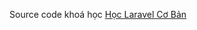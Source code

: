 Source code khoá học [Học Laravel Cơ Bản](http://www.hoclaptrinh.org/Bat-Dau-Hoc-Laravel-Framework)
